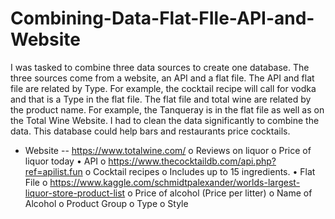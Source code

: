 # Combining-Data-Flat-FIle-API-and-Website
I was tasked to combine three data sources to create one database. The three sources come from a website, an API and a flat file. The API and flat file are related by Type. For example, the cocktail recipe will call for vodka and that is a Type in the flat file. The flat file and total wine are related by the product name. For example, the Tanqueray is in the flat file as well as on the Total Wine Website. I had to clean the data significantly to combine the data. This database could help bars and restaurants price cocktails. 

-	Website 
-- https://www.totalwine.com/
  o	Reviews on liquor
  o	Price of liquor today
•	API
  o	https://www.thecocktaildb.com/api.php?ref=apilist.fun
  o	Cocktail recipes
  o	Includes up to 15 ingredients. 
•	Flat File
  o	https://www.kaggle.com/schmidtpalexander/worlds-largest-liquor-store-product-list
  o	Price of alcohol (Price per litter)
  o	Name of Alcohol
  o	Product Group
  o	Type
  o	Style
